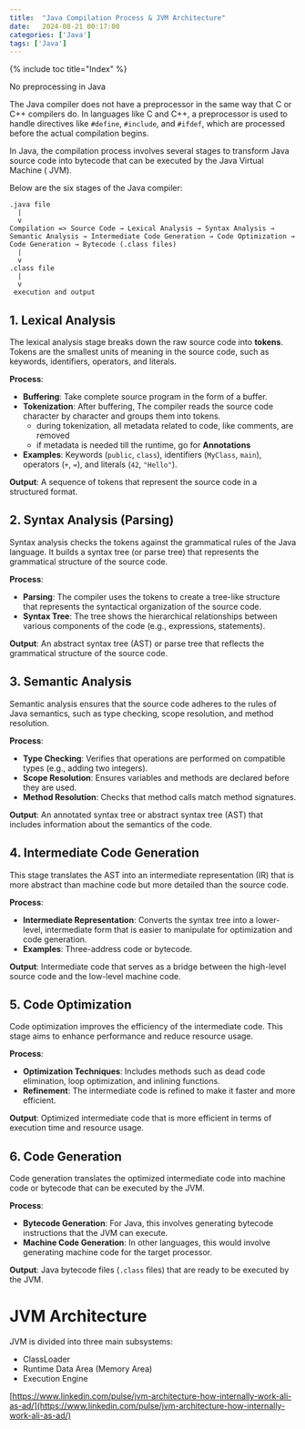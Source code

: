 ```yaml
---
title:  "Java Compilation Process & JVM Architecture"
date:   2024-08-21 00:17:00
categories: ['Java']
tags: ['Java']
---
```


{% include toc title="Index" %}

No preprocessing in Java

The Java compiler does not have a preprocessor in the same way that C or C++
compilers do.
In languages like C and C++, a preprocessor is used to handle directives like
`#define`, `#include`, and `#ifdef`, which are processed before the actual
compilation begins.

In Java, the compilation process involves several stages to transform Java
source code into bytecode that can be executed by the Java Virtual Machine (
JVM).

Below are the six stages of the Java compiler:

```
.java file
  |
  v
Compilation => Source Code → Lexical Analysis → Syntax Analysis → Semantic Analysis → Intermediate Code Generation → Code Optimization → Code Generation → Bytecode (.class files)
  |
  v
.class file
  |
  v
 execution and output

```

## 1. Lexical Analysis

The lexical analysis stage breaks down the raw source code into **tokens**.
Tokens are the smallest units of meaning in the source code, such as keywords,
identifiers,
operators, and literals.

**Process**:

- **Buffering**: Take complete source program in the form of a buffer.
- **Tokenization**: After buffering, The compiler reads the source code
  character by character and groups them into tokens.
    - during tokenization, all metadata related to code, like comments, are
      removed
    - if metadata is needed till the runtime, go for **Annotations**
- **Examples**: Keywords (`public`, `class`), identifiers (`MyClass`, `main`),
  operators (`+`, `=`), and literals (`42`, `"Hello"`).

**Output**: A sequence of tokens that represent the source code in a structured
format.

## 2. Syntax Analysis (Parsing)

Syntax analysis checks the tokens against the grammatical rules of the Java
language.
It builds a syntax tree (or parse tree) that represents the grammatical
structure of the source code.

**Process**:

- **Parsing**: The compiler uses the tokens to create a tree-like structure that
  represents the
  syntactical organization of the source code.
- **Syntax Tree**: The tree shows the hierarchical relationships between various
  components of the code (e.g., expressions, statements).

**Output**: An abstract syntax tree (AST) or parse tree that reflects the
grammatical
structure of the source code.

## 3. Semantic Analysis

Semantic analysis ensures that the source code adheres to the rules of Java
semantics,
such as type checking, scope resolution, and method resolution.

**Process**:

- **Type Checking**: Verifies that operations are performed on compatible
  types (e.g., adding two integers).
- **Scope Resolution**: Ensures variables and methods are declared before they
  are used.
- **Method Resolution**: Checks that method calls match method signatures.

**Output**: An annotated syntax tree or abstract syntax tree (AST) that includes
information about the semantics of the code.

## 4. Intermediate Code Generation

This stage translates the AST into an intermediate representation (IR) that
is more abstract than machine code but more detailed than the source code.

**Process**:

- **Intermediate Representation**: Converts the syntax tree into a lower-level,
  intermediate form that is easier to manipulate for optimization and code
  generation.
- **Examples**: Three-address code or bytecode.

**Output**: Intermediate code that serves as a bridge between the high-level
source code and the low-level machine code.

## 5. Code Optimization

Code optimization improves the efficiency of the intermediate code.
This stage aims to enhance performance and reduce resource usage.

**Process**:

- **Optimization Techniques**: Includes methods such as dead code elimination,
  loop optimization, and inlining functions.
- **Refinement**: The intermediate code is refined to make it faster and more
  efficient.

**Output**: Optimized intermediate code that is more efficient in terms of
execution time and resource usage.

## 6. Code Generation

Code generation translates the optimized intermediate code into machine code
or bytecode that can be executed by the JVM.

**Process**:

- **Bytecode Generation**: For Java, this involves generating bytecode
  instructions that the JVM can execute.
- **Machine Code Generation**: In other languages, this would involve generating
  machine code for the target processor.

**Output**: Java bytecode files (`.class` files) that are ready to be executed
by the JVM.

# JVM Architecture

JVM is divided into three main subsystems:

- ClassLoader
- Runtime Data Area (Memory Area)
- Execution Engine

[https://www.linkedin.com/pulse/jvm-architecture-how-internally-work-ali-as-ad/](https://www.linkedin.com/pulse/jvm-architecture-how-internally-work-ali-as-ad/)
